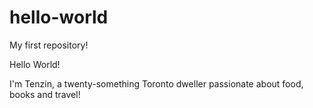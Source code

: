 # hello-world
My first repository!


Hello World!

I'm Tenzin, a twenty-something Toronto dweller passionate about food, books and travel!
